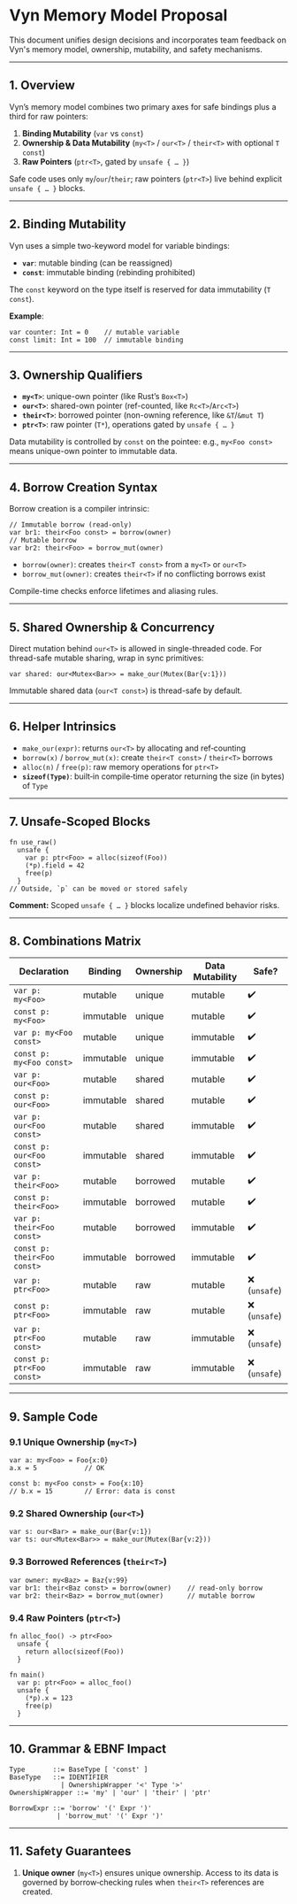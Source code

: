 # Vyn Memory Model Proposal

This document unifies design decisions and incorporates team feedback on Vyn's memory model, ownership, mutability, and safety mechanisms.

---

## 1. Overview

Vyn’s memory model combines two primary axes for safe bindings plus a third for raw pointers:

1. **Binding Mutability** (`var` vs `const`)
2. **Ownership & Data Mutability** (`my<T>` / `our<T>` / `their<T>` with optional `T const`)
3. **Raw Pointers** (`ptr<T>`, gated by `unsafe { … }`)

Safe code uses only `my`/`our`/`their`; raw pointers (`ptr<T>`) live behind explicit `unsafe { … }` blocks.

---

## 2. Binding Mutability

Vyn uses a simple two-keyword model for variable bindings:

* **`var`**: mutable binding (can be reassigned)
* **`const`**: immutable binding (rebinding prohibited)

The `const` keyword on the type itself is reserved for data immutability (`T const`).

**Example**:

```vyn
var counter: Int = 0    // mutable variable
const limit: Int = 100  // immutable binding
```

---

## 3. Ownership Qualifiers

* **`my<T>`**: unique-own pointer (like Rust’s `Box<T>`)
* **`our<T>`**: shared-own pointer (ref-counted, like `Rc<T>`/`Arc<T>`)
* **`their<T>`**: borrowed pointer (non-owning reference, like `&T`/`&mut T`)
* **`ptr<T>`**: raw pointer (`T*`), operations gated by `unsafe { … }`

Data mutability is controlled by `const` on the pointee: e.g., `my<Foo const>` means unique-own pointer to immutable data.

---

## 4. Borrow Creation Syntax

Borrow creation is a compiler intrinsic:

```vyn
// Immutable borrow (read-only)
var br1: their<Foo const> = borrow(owner)
// Mutable borrow
var br2: their<Foo> = borrow_mut(owner)
```

* `borrow(owner)`: creates `their<T const>` from a `my<T>` or `our<T>`
* `borrow_mut(owner)`: creates `their<T>` if no conflicting borrows exist

Compile-time checks enforce lifetimes and aliasing rules.

---

## 5. Shared Ownership & Concurrency

Direct mutation behind `our<T>` is allowed in single-threaded code. For thread-safe mutable sharing, wrap in sync primitives:

```vyn
var shared: our<Mutex<Bar>> = make_our(Mutex(Bar{v:1}))
```

Immutable shared data (`our<T const>`) is thread-safe by default.

---

## 6. Helper Intrinsics

* `make_our(expr)`: returns `our<T>` by allocating and ref‑counting
* `borrow(x)` / `borrow_mut(x)`: create `their<T const>` / `their<T>` borrows
* `alloc(n)` / `free(p)`: raw memory operations for `ptr<T>`
* **`sizeof(Type)`**: built‑in compile‑time operator returning the size (in bytes) of `Type`

---

## 7. Unsafe-Scoped Blocks

```vyn
fn use_raw()
  unsafe {
    var p: ptr<Foo> = alloc(sizeof(Foo))
    (*p).field = 42
    free(p)
  }
// Outside, `p` can be moved or stored safely
```

**Comment:** Scoped `unsafe { … }` blocks localize undefined behavior risks.

---

## 8. Combinations Matrix

| Declaration                 | Binding   | Ownership | Data Mutability | Safe?        |
| --------------------------- | --------- | --------- | --------------- | ------------ |
| `var p: my<Foo>`            | mutable   | unique    | mutable         | ✔️           |
| `const p: my<Foo>`          | immutable | unique    | mutable         | ✔️           |
| `var p: my<Foo const>`      | mutable   | unique    | immutable       | ✔️           |
| `const p: my<Foo const>`    | immutable | unique    | immutable       | ✔️           |
| `var p: our<Foo>`           | mutable   | shared    | mutable         | ✔️           |
| `const p: our<Foo>`         | immutable | shared    | mutable         | ✔️           |
| `var p: our<Foo const>`     | mutable   | shared    | immutable       | ✔️           |
| `const p: our<Foo const>`   | immutable | shared    | immutable       | ✔️           |
| `var p: their<Foo>`         | mutable   | borrowed  | mutable         | ✔️           |
| `const p: their<Foo>`       | immutable | borrowed  | mutable         | ✔️           |
| `var p: their<Foo const>`   | mutable   | borrowed  | immutable       | ✔️           |
| `const p: their<Foo const>` | immutable | borrowed  | immutable       | ✔️           |
| `var p: ptr<Foo>`           | mutable   | raw       | mutable         | ❌ (`unsafe`) |
| `const p: ptr<Foo>`         | immutable | raw       | mutable         | ❌ (`unsafe`) |
| `var p: ptr<Foo const>`     | mutable   | raw       | immutable       | ❌ (`unsafe`) |
| `const p: ptr<Foo const>`   | immutable | raw       | immutable       | ❌ (`unsafe`) |

---

## 9. Sample Code

### 9.1 Unique Ownership (`my<T>`)

```vyn
var a: my<Foo> = Foo{x:0}
a.x = 5            // OK

const b: my<Foo const> = Foo{x:10}
// b.x = 15        // Error: data is const
```

### 9.2 Shared Ownership (`our<T>`)

```vyn
var s: our<Bar> = make_our(Bar{v:1})
var ts: our<Mutex<Bar>> = make_our(Mutex(Bar{v:2}))
```

### 9.3 Borrowed References (`their<T>`)

```vyn
var owner: my<Baz> = Baz{v:99}
var br1: their<Baz const> = borrow(owner)    // read-only borrow
var br2: their<Baz> = borrow_mut(owner)      // mutable borrow
```

### 9.4 Raw Pointers (`ptr<T>`)

```vyn
fn alloc_foo() -> ptr<Foo>
  unsafe {
    return alloc(sizeof(Foo))
  }

fn main()
  var p: ptr<Foo> = alloc_foo()
  unsafe {
    (*p).x = 123
    free(p)
  }
```

---

## 10. Grammar & EBNF Impact

```ebnf
Type       ::= BaseType [ 'const' ]
BaseType   ::= IDENTIFIER
             | OwnershipWrapper '<' Type '>'
OwnershipWrapper ::= 'my' | 'our' | 'their' | 'ptr'

BorrowExpr ::= 'borrow' '(' Expr ')'
            | 'borrow_mut' '(' Expr ')'
```

---

## 11. Safety Guarantees

1. **Unique owner** (`my<T>`) ensures unique ownership. Access to its data is governed by borrow‑checking rules when `their<T>` references are created.

